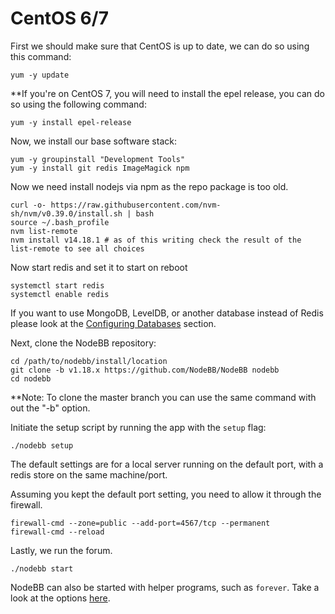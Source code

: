 CentOS 6/7
==========

First we should make sure that CentOS is up to date, we can do so using
this command:

```
yum -y update
```

\*\*If you're on CentOS 7, you will need to install the epel release, you
can do so using the following command:

```
yum -y install epel-release
```

Now, we install our base software stack:

```
yum -y groupinstall "Development Tools"
yum -y install git redis ImageMagick npm
```

Now we need install nodejs via npm as the repo package is too old.

```
curl -o- https://raw.githubusercontent.com/nvm-sh/nvm/v0.39.0/install.sh | bash
source ~/.bash_profile
nvm list-remote
nvm install v14.18.1 # as of this writing check the result of the list-remote to see all choices
```

Now start redis and set it to start on reboot

```
systemctl start redis
systemctl enable redis
```

If you want to use MongoDB, LevelDB, or another database instead of
Redis please look at the
[Configuring Databases](../../configuring/databases) section.

Next, clone the NodeBB repository:

```
cd /path/to/nodebb/install/location
git clone -b v1.18.x https://github.com/NodeBB/NodeBB nodebb
cd nodebb
```

\*\*Note: To clone the master branch you can use the same command with
out the "-b" option.

Initiate the setup script by running the app with the `setup` flag:

```
./nodebb setup
```

The default settings are for a local server running on the default port,
with a redis store on the same machine/port.

Assuming you kept the default port setting, you need to allow it through
the firewall.

```
firewall-cmd --zone=public --add-port=4567/tcp --permanent
firewall-cmd --reload
```

Lastly, we run the forum.

```
./nodebb start
```

NodeBB can also be started with helper programs, such as `forever`.
Take a look at the options [here](../../running/index).
